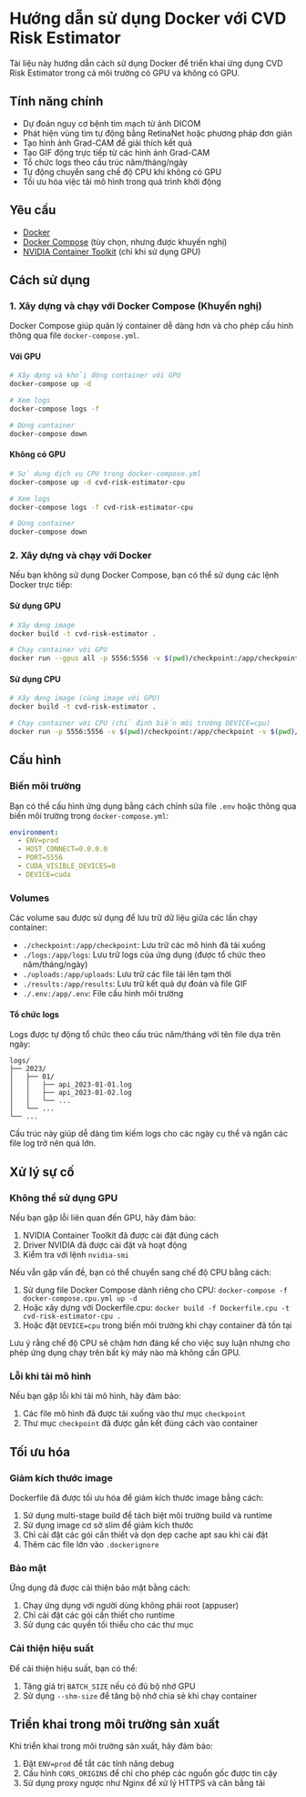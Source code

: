 # Hướng dẫn sử dụng Docker với CVD Risk Estimator

Tài liệu này hướng dẫn cách sử dụng Docker để triển khai ứng dụng CVD Risk Estimator trong cả môi trường có GPU và không có GPU.

## Tính năng chính

- Dự đoán nguy cơ bệnh tim mạch từ ảnh DICOM
- Phát hiện vùng tim tự động bằng RetinaNet hoặc phương pháp đơn giản
- Tạo hình ảnh Grad-CAM để giải thích kết quả
- Tạo GIF động trực tiếp từ các hình ảnh Grad-CAM
- Tổ chức logs theo cấu trúc năm/tháng/ngày
- Tự động chuyển sang chế độ CPU khi không có GPU
- Tối ưu hóa việc tải mô hình trong quá trình khởi động

## Yêu cầu

- [Docker](https://docs.docker.com/get-docker/)
- [Docker Compose](https://docs.docker.com/compose/install/) (tùy chọn, nhưng được khuyến nghị)
- [NVIDIA Container Toolkit](https://docs.nvidia.com/datacenter/cloud-native/container-toolkit/install-guide.html) (chỉ khi sử dụng GPU)

## Cách sử dụng

### 1. Xây dựng và chạy với Docker Compose (Khuyến nghị)

Docker Compose giúp quản lý container dễ dàng hơn và cho phép cấu hình thông qua file `docker-compose.yml`.

#### Với GPU

```bash
# Xây dựng và khởi động container với GPU
docker-compose up -d

# Xem logs
docker-compose logs -f

# Dừng container
docker-compose down
```

#### Không có GPU

```bash
# Sử dụng dịch vụ CPU trong docker-compose.yml
docker-compose up -d cvd-risk-estimator-cpu

# Xem logs
docker-compose logs -f cvd-risk-estimator-cpu

# Dừng container
docker-compose down
```

### 2. Xây dựng và chạy với Docker

Nếu bạn không sử dụng Docker Compose, bạn có thể sử dụng các lệnh Docker trực tiếp:

#### Sử dụng GPU

```bash
# Xây dựng image
docker build -t cvd-risk-estimator .

# Chạy container với GPU
docker run --gpus all -p 5556:5556 -v $(pwd)/checkpoint:/app/checkpoint -v $(pwd)/logs:/app/logs -v $(pwd)/uploads:/app/uploads -v $(pwd)/results:/app/results -v $(pwd)/.env:/app/.env --name cvd-risk-estimator -d cvd-risk-estimator
```

#### Sử dụng CPU

```bash
# Xây dựng image (cùng image với GPU)
docker build -t cvd-risk-estimator .

# Chạy container với CPU (chỉ định biến môi trường DEVICE=cpu)
docker run -p 5556:5556 -v $(pwd)/checkpoint:/app/checkpoint -v $(pwd)/logs:/app/logs -v $(pwd)/uploads:/app/uploads -v $(pwd)/results:/app/results -v $(pwd)/.env:/app/.env -e DEVICE=cpu -e CUDA_VISIBLE_DEVICES= --name cvd-risk-estimator-cpu -d cvd-risk-estimator
```

## Cấu hình

### Biến môi trường

Bạn có thể cấu hình ứng dụng bằng cách chỉnh sửa file `.env` hoặc thông qua biến môi trường trong `docker-compose.yml`:

```yaml
environment:
  - ENV=prod
  - HOST_CONNECT=0.0.0.0
  - PORT=5556
  - CUDA_VISIBLE_DEVICES=0
  - DEVICE=cuda
```

### Volumes

Các volume sau được sử dụng để lưu trữ dữ liệu giữa các lần chạy container:

- `./checkpoint:/app/checkpoint`: Lưu trữ các mô hình đã tải xuống
- `./logs:/app/logs`: Lưu trữ logs của ứng dụng (được tổ chức theo năm/tháng/ngày)
- `./uploads:/app/uploads`: Lưu trữ các file tải lên tạm thời
- `./results:/app/results`: Lưu trữ kết quả dự đoán và file GIF
- `./.env:/app/.env`: File cấu hình môi trường

#### Tổ chức logs

Logs được tự động tổ chức theo cấu trúc năm/tháng với tên file dựa trên ngày:

```plaintext
logs/
├── 2023/
│   ├── 01/
│   │   ├── api_2023-01-01.log
│   │   ├── api_2023-01-02.log
│   │   └── ...
│   └── ...
└── ...
```

Cấu trúc này giúp dễ dàng tìm kiếm logs cho các ngày cụ thể và ngăn các file log trở nên quá lớn.

## Xử lý sự cố

### Không thể sử dụng GPU

Nếu bạn gặp lỗi liên quan đến GPU, hãy đảm bảo:

1. NVIDIA Container Toolkit đã được cài đặt đúng cách
2. Driver NVIDIA đã được cài đặt và hoạt động
3. Kiểm tra với lệnh `nvidia-smi`

Nếu vẫn gặp vấn đề, bạn có thể chuyển sang chế độ CPU bằng cách:

1. Sử dụng file Docker Compose dành riêng cho CPU: `docker-compose -f docker-compose.cpu.yml up -d`
2. Hoặc xây dựng với Dockerfile.cpu: `docker build -f Dockerfile.cpu -t cvd-risk-estimator-cpu .`
3. Hoặc đặt `DEVICE=cpu` trong biến môi trường khi chạy container đã tồn tại

Lưu ý rằng chế độ CPU sẽ chậm hơn đáng kể cho việc suy luận nhưng cho phép ứng dụng chạy trên bất kỳ máy nào mà không cần GPU.

### Lỗi khi tải mô hình

Nếu bạn gặp lỗi khi tải mô hình, hãy đảm bảo:

1. Các file mô hình đã được tải xuống vào thư mục `checkpoint`
2. Thư mục `checkpoint` đã được gắn kết đúng cách vào container

## Tối ưu hóa

### Giảm kích thước image

Dockerfile đã được tối ưu hóa để giảm kích thước image bằng cách:

1. Sử dụng multi-stage build để tách biệt môi trường build và runtime
2. Sử dụng image cơ sở slim để giảm kích thước
3. Chỉ cài đặt các gói cần thiết và dọn dẹp cache apt sau khi cài đặt
4. Thêm các file lớn vào `.dockerignore`

### Bảo mật

Ứng dụng đã được cải thiện bảo mật bằng cách:

1. Chạy ứng dụng với người dùng không phải root (appuser)
2. Chỉ cài đặt các gói cần thiết cho runtime
3. Sử dụng các quyền tối thiểu cho các thư mục

### Cải thiện hiệu suất

Để cải thiện hiệu suất, bạn có thể:

1. Tăng giá trị `BATCH_SIZE` nếu có đủ bộ nhớ GPU
2. Sử dụng `--shm-size` để tăng bộ nhớ chia sẻ khi chạy container

## Triển khai trong môi trường sản xuất

Khi triển khai trong môi trường sản xuất, hãy đảm bảo:

1. Đặt `ENV=prod` để tắt các tính năng debug
2. Cấu hình `CORS_ORIGINS` để chỉ cho phép các nguồn gốc được tin cậy
3. Sử dụng proxy ngược như Nginx để xử lý HTTPS và cân bằng tải
